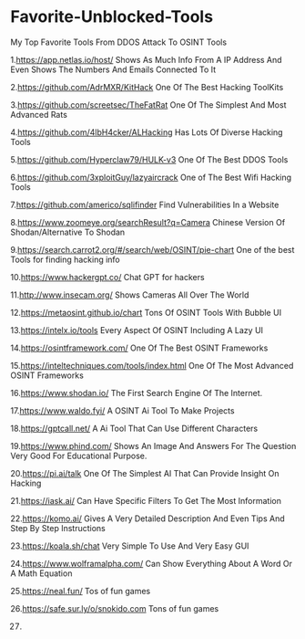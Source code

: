 # Favorite-Unblocked-Tools
My Top Favorite Tools From DDOS Attack To OSINT Tools

1.https://app.netlas.io/host/ Shows As Much Info From A IP Address And Even Shows The Numbers And Emails Connected To It

2.https://github.com/AdrMXR/KitHack  One Of The Best Hacking ToolKits

3.https://github.com/screetsec/TheFatRat One Of The Simplest And Most Advanced Rats

4.https://github.com/4lbH4cker/ALHacking Has Lots Of Diverse Hacking Tools

5.https://github.com/Hyperclaw79/HULK-v3 One Of The Best DDOS Tools

6.https://github.com/3xploitGuy/lazyaircrack One of The Best Wifi Hacking Tools 

7.https://github.com/americo/sqlifinder Find Vulnerabilities In a Website

8.https://www.zoomeye.org/searchResult?q=Camera Chinese Version Of Shodan/Alternative To Shodan

9.https://search.carrot2.org/#/search/web/OSINT/pie-chart One of the best Tools for finding hacking info

10.https://www.hackergpt.co/ Chat GPT for hackers

11.http://www.insecam.org/ Shows Cameras All Over The World

12.https://metaosint.github.io/chart Tons Of OSINT Tools With Bubble UI

13.https://intelx.io/tools Every Aspect Of OSINT Including A Lazy UI

14.https://osintframework.com/ One Of The Best OSINT Frameworks

15.https://inteltechniques.com/tools/index.html One Of The Most Advanced OSINT Frameworks

16.https://www.shodan.io/ The First Search Engine Of The Internet.

17.https://www.waldo.fyi/ A OSINT Ai Tool To Make Projects

18.https://gptcall.net/ A Ai Tool That Can Use Different Characters

19.https://www.phind.com/ Shows An Image And Answers For The Question Very Good For Educational Purpose.

20.https://pi.ai/talk One Of The Simplest AI That Can Provide Insight On Hacking

21.https://iask.ai/ Can Have Specific Filters To Get The Most Information

22.https://komo.ai/ Gives A Very Detailed Description And Even Tips And Step By Step Instructions

23.https://koala.sh/chat Very Simple To Use And Very Easy GUI

24.https://www.wolframalpha.com/ Can Show Everything About A Word Or A Math Equation

25.https://neal.fun/ Tos of fun games

26.https://safe.sur.ly/o/snokido.com Tons of fun games

27.

